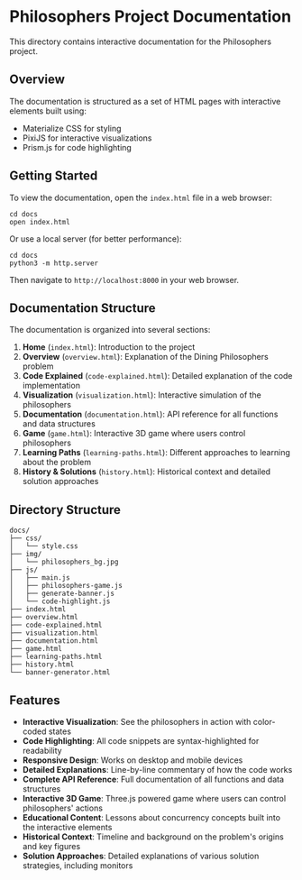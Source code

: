 # Philosophers Project Documentation

This directory contains interactive documentation for the Philosophers project.

## Overview

The documentation is structured as a set of HTML pages with interactive elements built using:
- Materialize CSS for styling
- PixiJS for interactive visualizations
- Prism.js for code highlighting

## Getting Started

To view the documentation, open the `index.html` file in a web browser:

```
cd docs
open index.html
```

Or use a local server (for better performance):

```
cd docs
python3 -m http.server
```

Then navigate to `http://localhost:8000` in your web browser.

## Documentation Structure

The documentation is organized into several sections:

1. **Home** (`index.html`): Introduction to the project
2. **Overview** (`overview.html`): Explanation of the Dining Philosophers problem
3. **Code Explained** (`code-explained.html`): Detailed explanation of the code implementation
4. **Visualization** (`visualization.html`): Interactive simulation of the philosophers
5. **Documentation** (`documentation.html`): API reference for all functions and data structures
6. **Game** (`game.html`): Interactive 3D game where users control philosophers
7. **Learning Paths** (`learning-paths.html`): Different approaches to learning about the problem
8. **History & Solutions** (`history.html`): Historical context and detailed solution approaches

## Directory Structure

```
docs/
├── css/
│   └── style.css
├── img/
│   └── philosophers_bg.jpg
├── js/
│   ├── main.js
│   ├── philosophers-game.js
│   ├── generate-banner.js
│   └── code-highlight.js
├── index.html
├── overview.html
├── code-explained.html
├── visualization.html
├── documentation.html
├── game.html
├── learning-paths.html
├── history.html
└── banner-generator.html
```

## Features

- **Interactive Visualization**: See the philosophers in action with color-coded states
- **Code Highlighting**: All code snippets are syntax-highlighted for readability
- **Responsive Design**: Works on desktop and mobile devices
- **Detailed Explanations**: Line-by-line commentary of how the code works
- **Complete API Reference**: Full documentation of all functions and data structures
- **Interactive 3D Game**: Three.js powered game where users can control philosophers' actions
- **Educational Content**: Lessons about concurrency concepts built into the interactive elements
- **Historical Context**: Timeline and background on the problem's origins and key figures
- **Solution Approaches**: Detailed explanations of various solution strategies, including monitors
